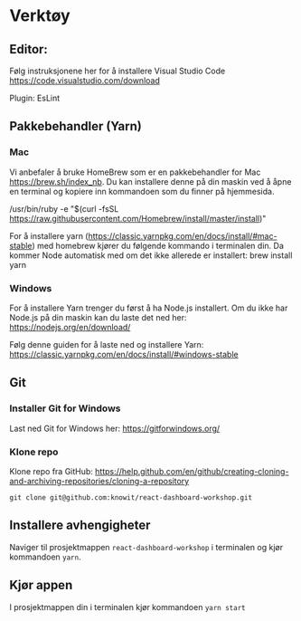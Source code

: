 
# Verktøy

## Editor:
Følg instruksjonene her for å installere Visual Studio Code
https://code.visualstudio.com/download

Plugin: EsLint

## Pakkebehandler (Yarn)
### Mac
Vi anbefaler å bruke HomeBrew som er en pakkebehandler for Mac https://brew.sh/index_nb. Du kan installere denne på din maskin ved å åpne en terminal og kopiere inn kommandoen som du finner på hjemmesida.

/usr/bin/ruby -e "$(curl -fsSL https://raw.githubusercontent.com/Homebrew/install/master/install)"


For å installere yarn (https://classic.yarnpkg.com/en/docs/install/#mac-stable)  med homebrew kjører du følgende kommando i terminalen din. Da kommer Node automatisk med om det ikke allerede er installert:
brew install yarn

### Windows
For å installere Yarn trenger du først å ha Node.js installert. Om du ikke har Node.js på din maskin kan du laste det ned her: https://nodejs.org/en/download/

Følg denne guiden for å laste ned og installere Yarn: https://classic.yarnpkg.com/en/docs/install/#windows-stable

## Git
### Installer Git for Windows
Last ned Git for Windows her: https://gitforwindows.org/

###  Klone repo
Klone repo fra GitHub: https://help.github.com/en/github/creating-cloning-and-archiving-repositories/cloning-a-repository

`git clone git@github.com:knowit/react-dashboard-workshop.git`

## Installere avhengigheter
Naviger til prosjektmappen `react-dashboard-workshop` i terminalen og kjør kommandoen `yarn`.

## Kjør appen
I prosjektmappen din i terminalen kjør kommandoen `yarn start`


